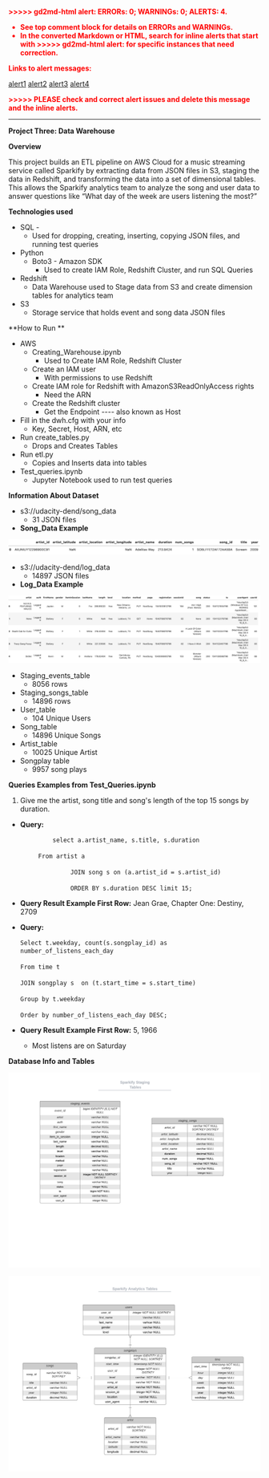 
<p style="color: red; font-weight: bold">>>>>>  gd2md-html alert:  ERRORs: 0; WARNINGs: 0; ALERTS: 4.</p>
<ul style="color: red; font-weight: bold"><li>See top comment block for details on ERRORs and WARNINGs. <li>In the converted Markdown or HTML, search for inline alerts that start with >>>>>  gd2md-html alert:  for specific instances that need correction.</ul>

<p style="color: red; font-weight: bold">Links to alert messages:</p><a href="#gdcalert1">alert1</a>
<a href="#gdcalert2">alert2</a>
<a href="#gdcalert3">alert3</a>
<a href="#gdcalert4">alert4</a>

<p style="color: red; font-weight: bold">>>>>> PLEASE check and correct alert issues and delete this message and the inline alerts.<hr></p>


**Project Three: Data Warehouse**

 

**Overview**

This project builds an ETL pipeline on AWS Cloud for a music streaming service called Sparkify by extracting data from JSON files in S3, staging the data in Redshift, and transforming the data into a set of dimensional tables. This allows the Sparkify analytics team to analyze the song and user data to answer questions like “What day of the week are users listening the most?”

**Technologies used**



*   SQL -
    *   Used for dropping, creating, inserting, copying JSON files, and running test queries 
*   Python 
    *   Boto3 - Amazon SDK
        *   Used to create IAM Role, Redshift Cluster, and run SQL Queries 
*   Redshift
    *   Data Warehouse used to Stage data from S3 and create dimension tables for analytics team
*   S3 
    *   Storage service that holds event and song data JSON files

**How to Run **



*   AWS
    *   Creating_Warehouse.ipynb
        *   Used to Create IAM Role, Redshift Cluster
    *   Create an IAM user 
        *   With permissions to use Redshift
    *   Create IAM role for Redshift with AmazonS3ReadOnlyAccess rights
        *   Need the ARN
    *   Create the Redshift cluster
        *   Get the Endpoint ---- also known as Host
*   Fill in the dwh.cfg with your info
    *   Key, Secret, Host, ARN, etc
*   Run create_tables.py
    *   Drops and Creates Tables
*   Run etl.py
    *   Copies and Inserts data into tables
*   Test_queries.ipynb
    *   Jupyter Notebook used to run test queries

**Information About Dataset**



*   s3://udacity-dend/song_data
    *   31 JSON files
*   **Song_Data Example**






![alt_text](images/Song_Data.png "image_tooltip")




*   s3://udacity-dend/log_data
    *   14897 JSON files
*   **Log_Data Example**






![alt_text](images/Log_Data.png "image_tooltip")




*   Staging_events_table
    *   8056 rows
*   Staging_songs_table
    *   14896 rows
*   User_table
    *   104 Unique Users
*   Song_table
    *   14896 Unique Songs
*   Artist_table
    *   10025 Unique Artist
*   Songplay table
    *   9957 song plays

**Queries Examples from Test_Queries.ipynb**

1. Give me the artist, song title and song's length of the top 15 songs by duration.



*   **Query:** 

    		     select a.artist_name, s.title, s.duration 
		     
		     From artist a

                      JOIN song s on (a.artist_id = s.artist_id)

                      ORDER BY s.duration DESC limit 15;



*   **Query Result Example First Row:** Jean Grae, Chapter One: Destiny, 2709
*   **Query:**

		Select t.weekday, count(s.songplay_id) as number_of_listens_each_day
	
		From time t
	
		JOIN songplay s  on (t.start_time = s.start_time)

		Group by t.weekday
	
		Order by number_of_listens_each_day DESC;



*   **Query Result Example First Row:** 5, 1966
    *   Most listens are on Saturday

	

**Database Info and Tables**






![alt_text](images/Staging_Tables.png "image_tooltip")







![alt_text](images/Analytics_Tables.png "image_tooltip")

